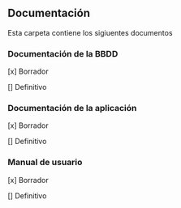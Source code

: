 ## Documentación
Esta carpeta contiene los sigiuentes documentos

### Documentación de la BBDD

[x] Borrador

[] Definitivo

### Documentación de la aplicación

[x] Borrador

[] Definitivo

### Manual de usuario

[x] Borrador

[] Definitivo

